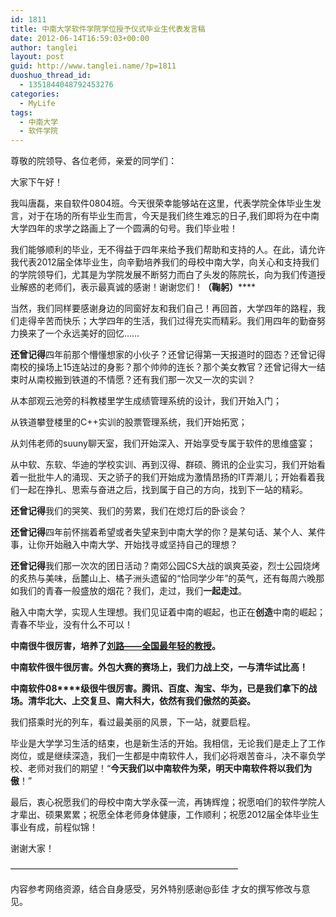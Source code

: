 ```yaml
---
id: 1811
title: 中南大学软件学院学位授予仪式毕业生代表发言稿
date: 2012-06-14T16:59:03+00:00
author: tanglei
layout: post
guid: http://www.tanglei.name/?p=1811
duoshuo_thread_id:
  - 1351844048792453276
categories:
  - MyLife
tags:
  - 中南大学
  - 软件学院
---
```

尊敬的院领导、各位老师，亲爱的同学们：

大家下午好！

我叫唐磊，来自软件0804班。今天很荣幸能够站在这里，代表学院全体毕业生发言，对于在场的所有毕业生而言，今天是我们终生难忘的日子,我们即将为在中南大学四年的求学之路画上了一个圆满的句号。我们毕业啦！

我们能够顺利的毕业，无不得益于四年来给予我们帮助和支持的人。在此，请允许我代表2012届全体毕业生，向辛勤培养我们的母校中南大学，向关心和支持我们的学院领导们，尤其是为学院发展不断努力而白了头发的陈院长，向为我们传道授业解惑的老师们，表示最真诚的感谢！谢谢您们！**（鞠躬）******

当然，我们同样要感谢身边的同窗好友和我们自己！再回首，大学四年的路程，我们走得辛苦而快乐；大学四年的生活，我们过得充实而精彩。我们用四年的勤奋努力换来了一个永远美好的回忆……

**还曾记得**四年前那个懵懂想家的小伙子？还曾记得第一天报道时的囧态？还曾记得南校的操场上15连站过的身影？那个帅帅的连长？那个美女教官？还曾记得大一结束时从南校搬到铁道的不情愿？还有我们那一次又一次的实训？

从本部观云池旁的科教楼里学生成绩管理系统的设计，我们开始入门；

从铁道攀登楼里的C++实训的股票管理系统，我们开始拓宽；

从刘伟老师的suuny聊天室，我们开始深入、开始享受专属于软件的思维盛宴；

从中软、东软、华迪的学校实训、再到汉得、群硕、腾讯的企业实习，我们开始看着一批批牛人的涌现、天之骄子的我们开始成为激情昂扬的IT弄潮儿；开始看着我们一起在挣扎、思索与奋进之后，找到属于自己的方向，找到下一站的精彩。

**还曾记得**我们的哭笑、我们的劳累，我们在熄灯后的卧谈会？

**还曾记得**四年前怀揣着希望或者失望来到中南大学的你？是某句话、某个人、某件事，让你开始融入中南大学、开始找寻或坚持自己的理想？

**还曾记得**我们那一次次的团日活动？南郊公园CS大战的飒爽英姿，烈士公园烧烤的炙热与美味，岳麓山上、橘子洲头遗留的“恰同学少年”的英气，还有每周六晚那如我们的青春一般盛放的烟花？我们，走过，我们**一起走过**。

融入中南大学，实现人生理想。我们见证着中南的崛起，也正在**创造**中南的崛起；青春不毕业，没有什么不可以！

**中南很牛很厉害，培养了[刘路——全国最年轻的教授](/blog/the-yongest-professor-in-central-south-university.html)。**

**中南软件很牛很厉害。外包大赛的赛场上，我们力战上交，一与清华试比高！** 

**中南软件08****级很牛很厉害。腾讯、百度、淘宝、华为，已是我们拿下的战场。清华北大、上交复旦、南大科大，依然有我们傲然的英姿。**

我们搭乘时光的列车，看过最美丽的风景，下一站，就要启程。

毕业是大学学习生活的结束，也是新生活的开始。我相信，无论我们是走上了工作岗位，或是继续深造，我们一生都是中南软件人，我们必将艰苦奋斗，决不辜负学校、老师对我们的期望！“**今天我们以中南软件为荣，明天中南软件将以我们为傲**！”

最后，衷心祝愿我们的母校中南大学永葆一流，再铸辉煌；祝愿咱们的软件学院人才辈出、硕果累累；祝愿全体老师身体健康，工作顺利；祝愿2012届全体毕业生事业有成，前程似锦！

谢谢大家！

&#8212;&#8212;&#8212;&#8212;&#8212;&#8212;&#8212;&#8212;&#8212;&#8212;&#8212;&#8212;&#8212;&#8212;&#8212;&#8212;&#8212;&#8212;&#8212;&#8212;&#8212;&#8212;&#8212;&#8212;&#8212;&#8212;

内容参考网络资源，结合自身感受，另外特别感谢@彭佳 才女的撰写修改与意见。
